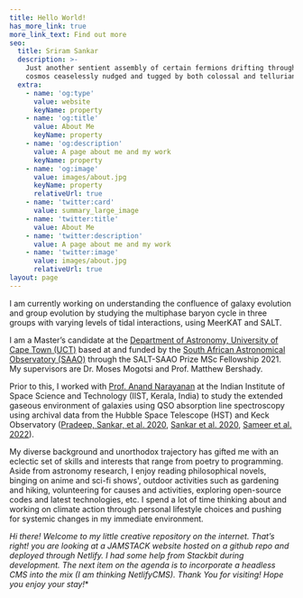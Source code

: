 ```yaml
---
title: Hello World!
has_more_link: true
more_link_text: Find out more
seo:
  title: Sriram Sankar
  description: >-
    Just another sentient assembly of certain fermions drifting through the
    cosmos ceaselessly nudged and tugged by both colossal and tellurian forces. 
  extra:
    - name: 'og:type'
      value: website
      keyName: property
    - name: 'og:title'
      value: About Me
      keyName: property
    - name: 'og:description'
      value: A page about me and my work
      keyName: property
    - name: 'og:image'
      value: images/about.jpg
      keyName: property
      relativeUrl: true
    - name: 'twitter:card'
      value: summary_large_image
    - name: 'twitter:title'
      value: About Me
    - name: 'twitter:description'
      value: A page about me and my work
    - name: 'twitter:image'
      value: images/about.jpg
      relativeUrl: true
layout: page
---
```

I am currently working on understanding the confluence of galaxy evolution and group evolution by studying the multiphase baryon cycle in three groups with varying levels of tidal interactions, using MeerKAT and SALT. 

I am a Master’s candidate at the [Department of Astronomy, University of Cape Town (UCT)](http://www.ast.uct.ac.za/) based at and funded by the [South African Astronomical Observatory (SAAO)](https://www.saao.ac.za/) through the SALT-SAAO Prize MSc Fellowship 2021. My supervisors are Dr. Moses Mogotsi and Prof. Matthew Bershady. 



Prior to this, I worked with [Prof. Anand Narayanan](https://www.iist.ac.in/ess/anand) at the Indian Institute of Space Science and Technology (IIST, Kerala, India) to study the extended gaseous environment of galaxies using QSO absorption line spectroscopy using archival data from the Hubble Space Telescope (HST) and Keck Observatory ([Pradeep, Sankar, et al. 2020](https://ui.adsabs.harvard.edu/abs/2020MNRAS.493..250P/abstract), [Sankar et al. 2020](https://ui.adsabs.harvard.edu/abs/2020MNRAS.498.4864S/abstract), [Sameer et al. 2022](https://ui.adsabs.harvard.edu/abs/2022MNRAS.510.5796S/abstract)).

My diverse background and unorthodox trajectory has gifted me with an eclectic set of skills and interests that range from poetry to programming. Aside from astronomy research, I enjoy reading philosophical novels, binging on anime and sci-fi shows', outdoor activities such as gardening and hiking, volunteering for causes and activities, exploring open-source codes and latest technologies, etc. I spend a lot of time thinking about and working on climate action through personal lifestyle choices and pushing for systemic changes in my immediate environment.

*Hi there! Welcome to my little creative repository on the internet. That’s right! you are looking at a JAMSTACK website hosted on a github repo and deployed through Netlify. I had some help from Stackbit during development. The next item on the agenda is to incorporate a headless CMS into the mix (I am thinking NetlifyCMS). Thank You for visiting! Hope you enjoy your stay!**